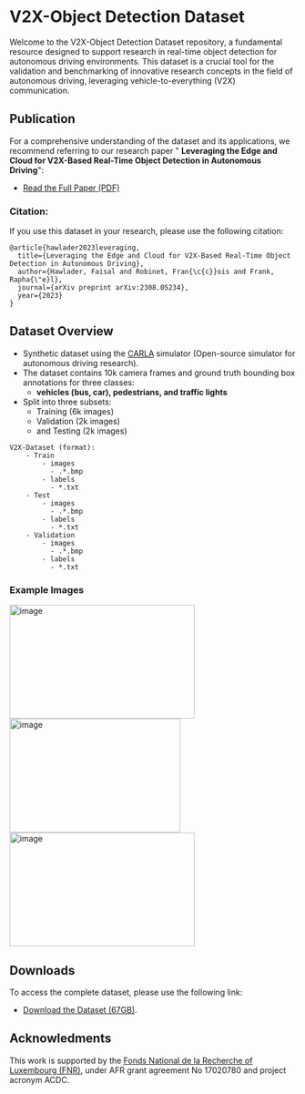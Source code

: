 # V2X-Object Detection Dataset

Welcome to the V2X-Object Detection Dataset repository, a fundamental resource designed to support research in real-time object detection for autonomous driving environments.
This dataset is a crucial tool for the validation and benchmarking of innovative research concepts in the field of autonomous driving, leveraging vehicle-to-everything (V2X) communication.

## Publication
For a comprehensive understanding of the dataset and its applications, we recommend referring to our research paper " **Leveraging the Edge and Cloud for V2X-Based Real-Time Object Detection in Autonomous Driving**":
- [Read the Full Paper (PDF)](https://arxiv.org/pdf/2308.05234.pdf)


### Citation:
If you use this dataset in your research, please use the following citation:

```text
@article{hawlader2023leveraging,
  title={Leveraging the Edge and Cloud for V2X-Based Real-Time Object Detection in Autonomous Driving},
  author={Hawlader, Faisal and Robinet, Fran{\c{c}}ois and Frank, Rapha{\"e}l},
  journal={arXiv preprint arXiv:2308.05234},
  year={2023}
}
```
## Dataset Overview
- Synthetic dataset using the [CARLA](https://carla.org/) simulator (Open-source simulator for autonomous driving research).
- The dataset contains 10k camera frames and ground truth bounding box annotations for three classes:
  - **vehicles (bus, car), pedestrians, and traffic lights**
- Split into three subsets:
    - Training (6k images)
    - Validation (2k images)
    - and Testing (2k images)
```text
V2X-Dataset (format):
    - Train
        - images
          - .*.bmp
        - labels
          - *.txt
    - Test
        - images
          - .*.bmp
        - labels
          - *.txt
    - Validation
        - images
          - .*.bmp
        - labels
          - *.txt
```
### Example Images
<img height="200" width="325" alt="image" src="https://github.com/FaisalHawlader/V2X-Dataset/assets/43897254/bdf76a4a-5612-43c4-b3de-8bfb40c5fb41">
<img height="200" width="300" alt="image" src="https://github.com/FaisalHawlader/V2X-Dataset/assets/43897254/87ded165-aa80-4098-8998-e99e6042539a">
<img height="200" width="325" alt="image" src="https://github.com/FaisalHawlader/V2X-Dataset/assets/43897254/f5b5bb2e-c3b4-4531-b29a-550b931aaa96">


## Downloads
To access the complete dataset, please use the following link:
- [Download the Dataset (67GB)](https://uniluxembourg-my.sharepoint.com/:f:/g/personal/faisal_hawlader_uni_lu/EiPjYoflxEFLk5lCQ5O22oQBgMrmnvAzHau4Y6CpMw1ZgA?e=dDPbJN).

## Acknowledments
This work is supported by the [Fonds National de la Recherche of Luxembourg (FNR)](https://www.fnr.lu/), under AFR grant agreement No 17020780 and project acronym ACDC.
